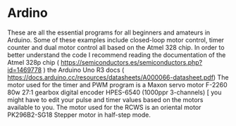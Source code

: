 # Ardino
These are all the essential programs for all beginners and amateurs in Arduino. Some of these examples include closed-loop motor control, timer counter and dual motor control all based on the Atmel 328 chip. In order to better understand the code I recommend reading the documentation of the Atmel 328p chip ( https://semiconductors.es/semiconductors.php?id=1469778 ) the Arduino Uno R3 docs ( https://docs.arduino.cc/resources/datasheets/A000066-datasheet.pdf)
The motor used for the timer and PWM program is a Maxon servo motor F-2260 80w 27:1 gearbox digital encoder HPES-6540 (1000ppr 3-channels) [ you might have to edit your pulse and timer values based on the motors available to you. 
The motor used for the RCWS is an oriental motor PK296B2-SG18 Stepper motor in half-step mode. 
